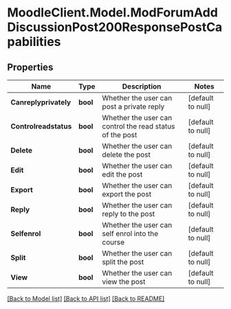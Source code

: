 # MoodleClient.Model.ModForumAddDiscussionPost200ResponsePostCapabilities

## Properties

Name | Type | Description | Notes
------------ | ------------- | ------------- | -------------
**Canreplyprivately** | **bool** | Whether the user can post a private reply | [default to null]
**Controlreadstatus** | **bool** | Whether the user can control the read status of the post | [default to null]
**Delete** | **bool** | Whether the user can delete the post | [default to null]
**Edit** | **bool** | Whether the user can edit the post | [default to null]
**Export** | **bool** | Whether the user can export the post | [default to null]
**Reply** | **bool** | Whether the user can reply to the post | [default to null]
**Selfenrol** | **bool** | Whether the user can self enrol into the course | [default to null]
**Split** | **bool** | Whether the user can split the post | [default to null]
**View** | **bool** | Whether the user can view the post | [default to null]

[[Back to Model list]](../README.md#documentation-for-models) [[Back to API list]](../README.md#documentation-for-api-endpoints) [[Back to README]](../README.md)

